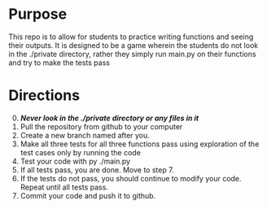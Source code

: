 # Purpose
This repo is to allow for students to practice writing functions and seeing their outputs.
It is designed to be a game wherein the students do not look in the ./private directory, rather they simply run main.py on their functions and try to make the tests pass
# Directions
0. __*Never look in the ./private directory or any files in it*__
1. Pull the repository from github to your computer
2. Create a new branch named after you.
3. Make all three tests for all three functions pass using exploration of the test cases only by running the code
4. Test your code with py ./main.py
5. If all tests pass, you are done. Move to step 7.
6. If the tests do not pass, you should continue to modify your code. Repeat until all tests pass.
7. Commit your code and push it to github.

